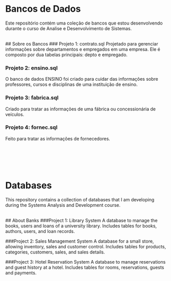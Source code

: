# Bancos de Dados
Este repositório contém uma coleção de bancos que estou desenvolvendo durante o curso de Analise e Desenvolvimento de Sistemas.

<br>
## Sobre os Bancos
### Projeto 1: contrato.sql
Projetado para gerenciar informações sobre departamentos e empregados em uma empresa. Ele é composto por dua tabelas principais: depto e empregado.

### Projeto 2: ensino.sql
O banco de dados ENSINO foi criado para cuidar das informações sobre professores, cursos e disciplinas de uma instituição de ensino.

### Projeto 3: fabrica.sql
Criado para tratar as informações de uma fábrica ou concessionária de veículos.

### Projeto 4: fornec.sql
Feito para tratar as informações de fornecedores.

<br><br><br><br>

# Databases
This repository contains a collection of databases that I am developing during the Systems Analysis and Development course.

<br>
## About Banks
###Project 1: Library System
A database to manage the books, users and loans of a university library. Includes tables for books, authors, users, and loan records.

###Project 2: Sales Management System
A database for a small store, allowing inventory, sales and customer control. Includes tables for products, categories, customers, sales, and sales details.

###Project 3: Hotel Reservation System
A database to manage reservations and guest history at a hotel. Includes tables for rooms, reservations, guests and payments.
